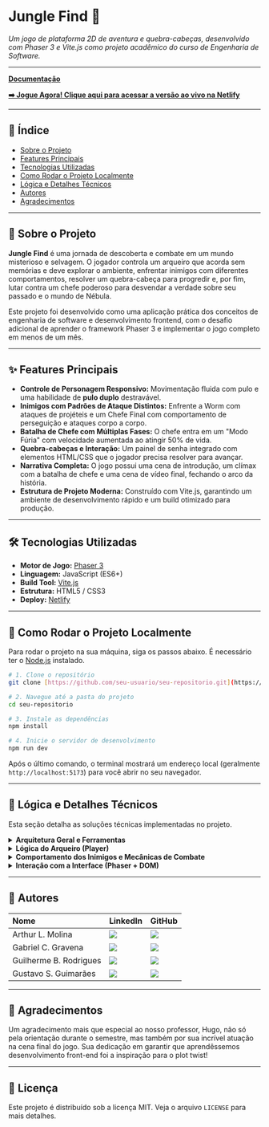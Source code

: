 # Jungle Find 🌿

*Um jogo de plataforma 2D de aventura e quebra-cabeças, desenvolvido com Phaser 3 e Vite.js como projeto acadêmico do curso de Engenharia de Software.*

---

**[Documentação](https://docs.google.com/document/d/1AfUf7-m45dU6EoVHZVq22hm1oE3yYgRvDlJrvjdkCEQ/edit?tab=t.0#heading=h.p4paef8sa5jf)**

**[➡️ Jogue Agora! Clique aqui para acessar a versão ao vivo na Netlify](https://junglefind.netlify.app/)**

---

## 📜 Índice

* [Sobre o Projeto](#-sobre-o-projeto)
* [Features Principais](#-features-principais)
* [Tecnologias Utilizadas](#-tecnologias-utilizadas)
* [Como Rodar o Projeto Localmente](#-como-rodar-o-projeto-localmente)
* [Lógica e Detalhes Técnicos](#-lógica-e-detalhes-técnicos)
* [Autores](#-autores)
* [Agradecimentos](#-agradecimentos)

---

## 🌳 Sobre o Projeto

**Jungle Find** é uma jornada de descoberta e combate em um mundo misterioso e selvagem. O jogador controla um arqueiro que acorda sem memórias e deve explorar o ambiente, enfrentar inimigos com diferentes comportamentos, resolver um quebra-cabeça para progredir e, por fim, lutar contra um chefe poderoso para desvendar a verdade sobre seu passado e o mundo de Nébula.

Este projeto foi desenvolvido como uma aplicação prática dos conceitos de engenharia de software e desenvolvimento frontend, com o desafio adicional de aprender o framework Phaser 3 e implementar o jogo completo em menos de um mês.

---

## ✨ Features Principais

* **Controle de Personagem Responsivo:** Movimentação fluida com pulo e uma habilidade de **pulo duplo** destravável.
* **Inimigos com Padrões de Ataque Distintos:** Enfrente a Worm com ataques de projéteis e um Chefe Final com comportamento de perseguição e ataques corpo a corpo.
* **Batalha de Chefe com Múltiplas Fases:** O chefe entra em um "Modo Fúria" com velocidade aumentada ao atingir 50% de vida.
* **Quebra-cabeças e Interação:** Um painel de senha integrado com elementos HTML/CSS que o jogador precisa resolver para avançar.
* **Narrativa Completa:** O jogo possui uma cena de introdução, um clímax com a batalha de chefe e uma cena de vídeo final, fechando o arco da história.
* **Estrutura de Projeto Moderna:** Construído com Vite.js, garantindo um ambiente de desenvolvimento rápido e um build otimizado para produção.

---

## 🛠️ Tecnologias Utilizadas

* **Motor de Jogo:** [Phaser 3](https://phaser.io/)
* **Linguagem:** JavaScript (ES6+)
* **Build Tool:** [Vite.js](https://vitejs.dev/)
* **Estrutura:** HTML5 / CSS3
* **Deploy:** [Netlify](https://www.netlify.com/)

---

## 🚀 Como Rodar o Projeto Localmente

Para rodar o projeto na sua máquina, siga os passos abaixo. É necessário ter o [Node.js](https://nodejs.org/) instalado.

```bash
# 1. Clone o repositório
git clone [https://github.com/seu-usuario/seu-repositorio.git](https://github.com/seu-usuario/seu-repositorio.git)

# 2. Navegue até a pasta do projeto
cd seu-repositorio

# 3. Instale as dependências
npm install

# 4. Inicie o servidor de desenvolvimento
npm run dev
```
Após o último comando, o terminal mostrará um endereço local (geralmente `http://localhost:5173`) para você abrir no seu navegador.

---

## 🧠 Lógica e Detalhes Técnicos

Esta seção detalha as soluções técnicas implementadas no projeto.

<details>
<summary><strong>Arquitetura Geral e Ferramentas</strong></summary>

O projeto foi estruturado como uma **Aplicação de Múltiplas Páginas (MPA)**, configurada no `vite.config.js` para gerenciar as diferentes páginas HTML (menu, jogo, créditos). Utilizamos o sistema de **módulos ES6** para componentizar o código em classes (Personagens, Cenas), facilitando a manutenção.
</details>

<details>
<summary><strong>Lógica do Arqueiro (Player)</strong></summary>

* **State Machine de Animação:** O método `move()` utiliza a velocidade (`velocity.x`, `velocity.y`) e o estado físico (`body.blocked.down`) para selecionar a animação correta (`idle`, `walk`, `jump`, `fall`), incluindo um "limiar de velocidade" para evitar trepidações em superfícies móveis.
* **Pulo Duplo Condicional:** A habilidade é controlada por uma flag `canDoubleJump`, ativada por um método público (`enableDoubleJump()`) chamado pela `MainScene` após o evento da porta, demonstrando uma comunicação limpa entre cena e sprite.
</details>

<details>
<summary><strong>Comportamento dos Inimigos e Mecânicas de Combate</strong></summary>

O jogo apresenta uma boa variedade de lógicas de comportamento para os inimigos.

* **Worm (Inimigo à Distância):** Implementa um comportamento simples baseado em raio de detecção. Ao jogador entrar na sua zona de ação, ela dispara projéteis (`Fireball`) em sua direção. As `Fireballs` possuem sua própria lógica para explodir ao colidir com o jogador ou com plataformas.

* **Chefe Final (Ameaça Melee Complexa):**
    * **Máquina de Estados Comportamental:** O método `update()` do chefe funciona como seu cérebro. A cada frame, ele calcula a distância para o jogador e decide entre três estados: `standBy` (parado), `chase` (perseguir) ou `meleeAttack` (atacar), com base nas propriedades `visionRange` e `attackRange`.
    * **"Zona Morta" de Perseguição:** A função `chase()` foi refinada com uma "dead zone" para resolver o bug de "tremida". Se a distância horizontal para o jogador for menor que um limiar, a velocidade horizontal do chefe é zerada, tornando seu **comportamento mais estável e previsível**.
    * **Hitbox de Ataque Dinâmica:** O ataque corpo a corpo é implementado através de uma hitbox temporária. Um `delayedCall` cria uma `Phaser.GameObjects.Zone` invisível e com física ativada na frente do chefe, sincronizada com a animação do golpe. Uma verificação de `overlap` com essa zona registra o dano, criando uma janela de acerto precisa.
    * **Batalha em Fases ("Modo Fúria"):** A função `takeDamage()` ativa uma flag `isEnraged` quando o chefe atinge 50% de vida (e garante que isso ocorra apenas uma vez), chamando um método que aumenta sua velocidade e aplica um `tint` visual para sinalizar a mudança de fase ao jogador.

</details>

<details>
<summary><strong>Interação com a Interface (Phaser + DOM)</strong></summary>

O projeto demonstra uma integração controlada entre o motor do jogo e a interface do navegador. A lógica de interação com o painel de senha é um exemplo de como o Phaser manipula elementos do DOM que existem fora de seu canvas.
</details>

---

## 👥 Autores

| Nome | LinkedIn | GitHub |
| :--- | :--- | :--- |
| Arthur L. Molina | [<img src="https://img.shields.io/badge/LinkedIn-0077B5?style=for-the-badge&logo=linkedin&logoColor=white" />](https://www.linkedin.com/in/arthurlmolina/) | [<img src="https://img.shields.io/badge/GitHub-181717?style=for-the-badge&logo=github&logoColor=white" />](https://github.com/arthurlmolina) |
| Gabriel C. Gravena | [<img src="https://img.shields.io/badge/LinkedIn-0077B5?style=for-the-badge&logo=linkedin&logoColor=white" />](https://www.linkedin.com/in/gabriel-cesar-gravena/) | [<img src="https://img.shields.io/badge/GitHub-181717?style=for-the-badge&logo=github&logoColor=white" />](https://github.com/Gabriel-Gravena) |
| Guilherme B. Rodrigues | [<img src="https://img.shields.io/badge/LinkedIn-0077B5?style=for-the-badge&logo=linkedin&logoColor=white" />](https://www.linkedin.com/in/guilhermedevs/) | [<img src="https://img.shields.io/badge/GitHub-181717?style=for-the-badge&logo=github&logoColor=white" />](https://github.com/Guilherme-Bandeira-Rodrigues) |
| Gustavo S. Guimarães | [<img src="https://img.shields.io/badge/LinkedIn-0077B5?style=for-the-badge&logo=linkedin&logoColor=white" />](https://www.linkedin.com/in/gustavo-dos-santos-guimarães-1280a6294/) | [<img src="https://img.shields.io/badge/GitHub-181717?style=for-the-badge&logo=github&logoColor=white" />](https://github.com/gustavo1610bo) |

---

## 🙏 Agradecimentos

Um agradecimento mais que especial ao nosso professor, Hugo, não só pela orientação durante o semestre, mas também por sua incrível atuação na cena final do jogo. Sua dedicação em garantir que aprendêssemos desenvolvimento front-end foi a inspiração para o plot twist!

---

## 📄 Licença

Este projeto é distribuído sob a licença MIT. Veja o arquivo `LICENSE` para mais detalhes.
